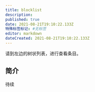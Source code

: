 ```yaml
---
title: blocklist
description: 
published: true
date: 2021-08-21T19:10:22.133Z
特殊标签标记: #无标签
editor: markdown
dateCreated: 2021-08-21T19:10:22.133Z
---
```


请到左边的树状列表，进行查看条目。

## 简介

待续
